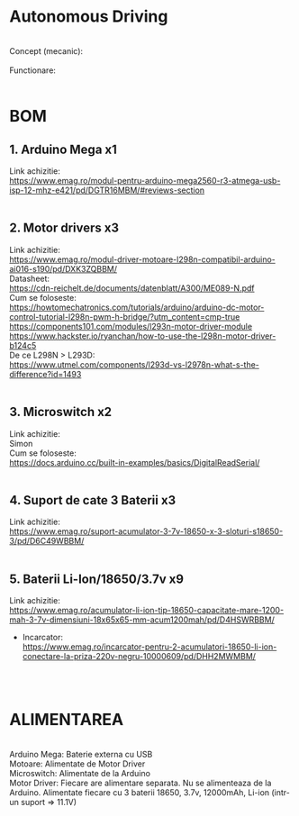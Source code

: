 # Autonomous Driving
<br>
Concept (mecanic):<br>
<br>
Functionare:<br>
<br>

# BOM

## 1. Arduino Mega x1
Link achizitie:<br>
https://www.emag.ro/modul-pentru-arduino-mega2560-r3-atmega-usb-isp-12-mhz-e421/pd/DGTR16MBM/#reviews-section<br>
<br>
## 2. Motor drivers x3
Link achizitie:<br>
https://www.emag.ro/modul-driver-motoare-l298n-compatibil-arduino-ai016-s190/pd/DXK3ZQBBM/<br>
Datasheet:<br>
https://cdn-reichelt.de/documents/datenblatt/A300/ME089-N.pdf<br>
Cum se foloseste:<br>
https://howtomechatronics.com/tutorials/arduino/arduino-dc-motor-control-tutorial-l298n-pwm-h-bridge/?utm_content=cmp-true<br>
https://components101.com/modules/l293n-motor-driver-module<br>
https://www.hackster.io/ryanchan/how-to-use-the-l298n-motor-driver-b124c5<br>
De ce L298N > L293D:<br>
https://www.utmel.com/components/l293d-vs-l2978n-what-s-the-difference?id=1493<br>
<br>
## 3.	Microswitch x2
Link achizitie:<br>
Simon<br>
Cum se foloseste:<br>
https://docs.arduino.cc/built-in-examples/basics/DigitalReadSerial/<br>
<br>
## 4.	Suport de cate 3 Baterii x3
Link achizitie:<br>
https://www.emag.ro/suport-acumulator-3-7v-18650-x-3-sloturi-s18650-3/pd/D6C49WBBM/<br>
<br>
## 5.	Baterii Li-Ion/18650/3.7v x9
Link achizitie:<br>
https://www.emag.ro/acumulator-li-ion-tip-18650-capacitate-mare-1200-mah-3-7v-dimensiuni-18x65x65-mm-acum1200mah/pd/D4HSWRBBM/<br>
+ Incarcator:<br>
https://www.emag.ro/incarcator-pentru-2-acumulatori-18650-li-ion-conectare-la-priza-220v-negru-10000609/pd/DHH2MWMBM/<br>
<br>
<br>

# ALIMENTAREA
<br>
Arduino Mega: Baterie externa cu USB<br>
Motoare: Alimentate de Motor Driver<br>
Microswitch: Alimentate de la Arduino<br>
Motor Driver: Fiecare are alimentare separata. Nu se alimenteaza de la Arduino. Alimentate fiecare cu 3 baterii 18650, 3.7v, 12000mAh, Li-ion (intr-un suport => 11.1V)<br>

